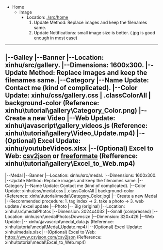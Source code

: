 * Home
  * Image
    * Location: [./src/home]([./src/home])
      1. Update Method:  Replace images and keep the filenames same.
      2. Update Notifications: small image size is better.  (.jpg is good enough in most case)
---------------------------------------------------------------------------
|--Galley
   |--Banner
      |--Location: xinhu/src/gallery.
      |--Dimensions: 1600x300.
      |--Update Method: Replace images and keep the filenames same.
   |--Category 
      |--Name Update: Contact me (kind of complicated).
      |--Color Update: xinhu/css/gallery.css | .classColorAll | background-color (Reference: xinhu\tutorial\gallery\Category_Color.png)
   |--Create a new Video
      |--Web Update: xinhu\javascript\gallery_videos.js (Reference: xinhu\tutorial\gallery\Video_Update.mp4)
      |--(Optional) Excel Update:  xinhu/youtubeVideos.xlsx 
      |--(Optional) Excel to Web:  [csv2json](https://www.csvjson.com/csv2json) or [freeformate](https://www.freeformatter.com/csv-to-json-converter.html) (Refference: xinhu\tutorial\gallery\Excel_to_Web.mp4)
---------------------------------------------------------------------------
|--Medal
   |--Banner
      |--Location: xinhu/src/medal.
      |--Dimensions: 1600x300.
      |--Update Method: Replace images and keep the filenames same.
   |--Category 
      |--Name Update: Contact me (kind of complicated).
      |--Color Update: xinhu/css/medal.css | .classColorAll | background-color (Reference: xinhu\tutorial\medal\Category_Color.jpg)
   |--Create a new Medal
      |--Recommended procedure: 1. tag index -> 2. take a photo -> 3.  web update / excel update 
      |--Photo
         |-- Big (original)
             |--Location: xinhu\src\medalPhotos
             |--Dimension: 3024x4032
         |--Small (compressed)
             |--Location: xinhu\src\medalPhotosDownsize
             |--Dimension: 320x426
      |--Web Update:
            |-- xinhu\javascript\medal_data.js (Reference: xinhu\tutorial\medal\Medal_Update.mp4)
      |--(Optional) Excel Update:  xinhu/medals.xlsx
      |--(Optional) Excel to Web:  https://www.csvjson.com/csv2json (Refference: xinhu\tutorial\medal\Excel_to_Web.mp4)
